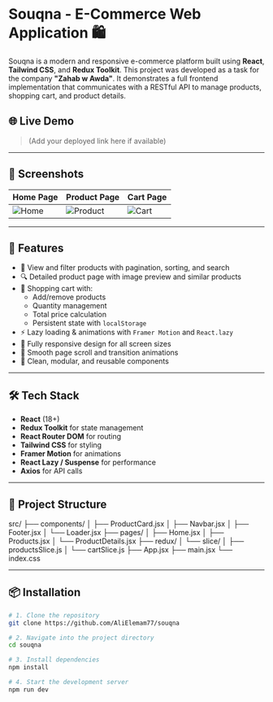 # Souqna - E-Commerce Web Application 🛍️

Souqna is a modern and responsive e-commerce platform built using **React**, **Tailwind CSS**, and **Redux Toolkit**. This project was developed as a task for the company **"Zahab w Awda"**. It demonstrates a full frontend implementation that communicates with a RESTful API to manage products, shopping cart, and product details.

## 🌐 Live Demo

> (Add your deployed link here if available)

---

## 📸 Screenshots

| Home Page | Product Page | Cart Page |
|-----------|---------------|-----------|
| ![Home](./screenshots/home.png) | ![Product](./screenshots/product.png) | ![Cart](./screenshots/cart.png) |

---

## 🚀 Features

- 🛒 View and filter products with pagination, sorting, and search
- 🔍 Detailed product page with image preview and similar products
- 🧺 Shopping cart with:
  - Add/remove products
  - Quantity management
  - Total price calculation
  - Persistent state with `localStorage`
- ⚡ Lazy loading & animations with `Framer Motion` and `React.lazy`
- 📱 Fully responsive design for all screen sizes
- 🔄 Smooth page scroll and transition animations
- 🧼 Clean, modular, and reusable components

---

## 🛠️ Tech Stack

- **React** (18+)
- **Redux Toolkit** for state management
- **React Router DOM** for routing
- **Tailwind CSS** for styling
- **Framer Motion** for animations
- **React Lazy / Suspense** for performance
- **Axios** for API calls

---

## 📂 Project Structure

src/
├── components/
│ ├── ProductCard.jsx
│ ├── Navbar.jsx
│ ├── Footer.jsx
│ └── Loader.jsx
├── pages/
│ ├── Home.jsx
│ ├── Products.jsx
│ └── ProductDetails.jsx
├── redux/
│ └── slice/
│ ├── productsSlice.js
│ └── cartSlice.js
├── App.jsx
├── main.jsx
└── index.css



---

## 📦 Installation

```bash
# 1. Clone the repository
git clone https://github.com/AliElemam77/souqna

# 2. Navigate into the project directory
cd souqna

# 3. Install dependencies
npm install

# 4. Start the development server
npm run dev